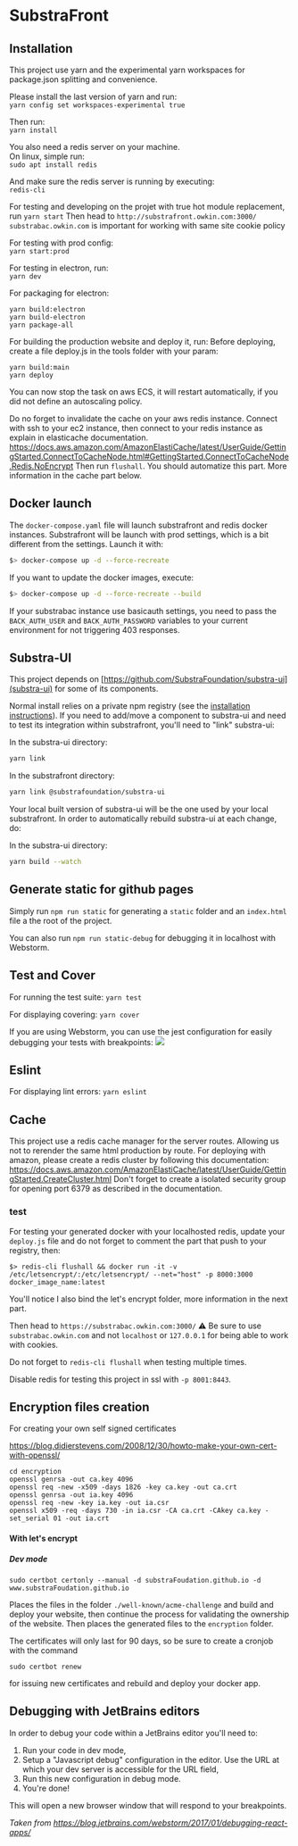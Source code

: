 # SubstraFront

## Installation

This project use yarn and the experimental yarn workspaces for package.json splitting and convenience.

Please install the last version of yarn and run:<br/>
`yarn config set workspaces-experimental true`

Then run:<br/>
`yarn install`

You also need a redis server on your machine.<br/>
On linux, simple run:<br/>
`sudo apt install redis`

And make sure the redis server is running by executing:<br/>
`redis-cli`


For testing and developing on the projet with true hot module replacement, run
`yarn start`
Then head to `http://substrafront.owkin.com:3000/` `substrabac.owkin.com` is important for working with same site cookie policy

For testing with prod config:<br/>
`yarn start:prod`

For testing in electron, run:<br/>
`yarn dev`

For packaging for electron:
```
yarn build:electron
yarn build-electron
yarn package-all
```

For building the production website and deploy it, run:
Before deploying, create a file deploy.js in the tools folder with your param:
```
yarn build:main
yarn deploy
```

You can now stop the task on aws ECS, it will restart automatically, if you did not define an autoscaling policy.

Do no forget to invalidate the cache on your aws redis instance.
Connect with ssh to your ec2 instance, then connect to your redis instance as explain in elasticache documentation.
https://docs.aws.amazon.com/AmazonElastiCache/latest/UserGuide/GettingStarted.ConnectToCacheNode.html#GettingStarted.ConnectToCacheNode.Redis.NoEncrypt
Then run `flushall`. You should automatize this part.
More information in the cache part below.

## Docker launch

The `docker-compose.yaml` file will launch substrafront and redis docker instances.
Substrafront will be launch with prod settings, which is a bit different from the settings.
Launch it with:
```bash
$> docker-compose up -d --force-recreate
```

If you want to update the docker images, execute:
```bash
$> docker-compose up -d --force-recreate --build
```

If your substrabac instance use basicauth settings, you need to pass the `BACK_AUTH_USER` and `BACK_AUTH_PASSWORD` variables to your current environment for not triggering 403 responses.


## Substra-UI

This project depends on [https://github.com/SubstraFoundation/substra-ui](substra-ui) for some of its components.

Normal install relies on a private npm registry (see the [installation instructions](#Installation)).
If you need to add/move a component to substra-ui and need to test its integration within 
substrafront, you'll need to "link" substra-ui:

In the substra-ui directory:

```sh
yarn link
```

In the substrafront directory:

```sh
yarn link @substrafoundation/substra-ui
```

Your local built version of substra-ui will be the one used by your 
local substrafront. In order to automatically rebuild substra-ui at each 
change, do:

In the substra-ui directory:

```sh
yarn build --watch
```  

## Generate static for github pages

Simply run `npm run static` for generating a `static` folder and an `index.html` file a the root of the project.

You can also run `npm run static-debug` for debugging it in localhost with Webstorm.

## Test and Cover

For running the test suite:
`yarn test`

For displaying covering:
`yarn cover`

If you are using Webstorm, you can use the jest configuration for easily debugging your tests with breakpoints:
![](jest.png)

## Eslint

For displaying lint errors:
`yarn eslint`

## Cache

This project use a redis cache manager for the server routes. Allowing us not to rerender the same html production by route.
For deploying with amazon, please create a redis cluster by following this documentation:
https://docs.aws.amazon.com/AmazonElastiCache/latest/UserGuide/GettingStarted.CreateCluster.html
Don't forget to create a isolated security group for opening port 6379 as described in the documentation.

### test
For testing your generated docker with your localhosted redis, update your `deploy.js` file and do not forget to comment the part that push to your registry, then:
```shell
$> redis-cli flushall && docker run -it -v /etc/letsencrypt/:/etc/letsencrypt/ --net="host" -p 8000:3000 docker_image_name:latest
```

You'll notice I also bind the let's encrypt folder, more information in the next part.

Then head to `https://substrabac.owkin.com:3000/`
:warning: Be sure to use `substrabac.owkin.com` and not `localhost` or `127.0.0.1` for being able to work with cookies.

Do not forget to `redis-cli flushall` when testing multiple times.

Disable redis for testing this project in ssl with `-p 8001:8443`.

## Encryption files creation

For creating your own self signed certificates

https://blog.didierstevens.com/2008/12/30/howto-make-your-own-cert-with-openssl/
```shell
cd encryption
openssl genrsa -out ca.key 4096
openssl req -new -x509 -days 1826 -key ca.key -out ca.crt
openssl genrsa -out ia.key 4096
openssl req -new -key ia.key -out ia.csr
openssl x509 -req -days 730 -in ia.csr -CA ca.crt -CAkey ca.key -set_serial 01 -out ia.crt
```


#### With let's encrypt

##### Dev mode

```shell
sudo certbot certonly --manual -d substraFoudation.github.io -d www.substraFoudation.github.io
```

Places the files in the folder `./well-known/acme-challenge` and build and deploy your website, then continue the process for validating the ownership of the website.
Then places the generated files to the `encryption` folder.

The certificates will only last for 90 days, so be sure to create a cronjob with the command
```shell
sudo certbot renew
```
for issuing new certificates and rebuild and deploy your docker app.

## Debugging with JetBrains editors

In order to debug your code within a JetBrains editor you'll need to:

1. Run your code in dev mode,
2. Setup a "Javascript debug" configuration in the editor. Use the URL at which your dev server is accessible for the URL field,
3. Run this new configuration in debug mode.
4. You're done!

This will open a new browser window that will respond to your breakpoints.

*Taken from https://blog.jetbrains.com/webstorm/2017/01/debugging-react-apps/* 
